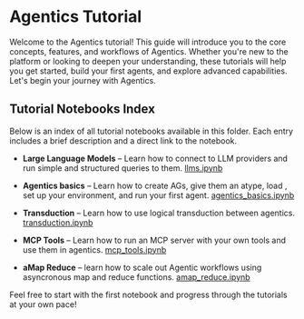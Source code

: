 # Agentics Tutorial

Welcome to the Agentics tutorial! This guide will introduce you to the core concepts, features, and workflows of Agentics. Whether you're new to the platform or looking to deepen your understanding, these tutorials will help you get started, build your first agents, and explore advanced capabilities. Let's begin your journey with Agentics.

## Tutorial Notebooks Index

Below is an index of all tutorial notebooks available in this folder. Each entry includes a brief description and a direct link to the notebook.

- **Large Language Models** – Learn how to connect to LLM providers and run simple and structured queries to them. [llms.ipynb](llms.ipynb)

- **Agentics basics** – Learn how to create AGs, give them an atype, load , set up your environment, and run your first agent. [agentics_basics.ipynb](agentics_basics.ipynb)

- **Transduction** – Learn how to use logical transduction between agentics. [transduction.ipynb](transduction.ipynb)

- **MCP Tools** – Learn how to run an MCP server with your own tools and use them in agentics.  [mcp_tools.ipynb](mcp_tools.ipynb) 

- **aMap Reduce** – learn how to scale out Agentic workflows using asyncronous map and reduce functions. [amap_reduce.ipynb](amap_reduce.ipynb) 



Feel free to start with the first notebook and progress through the tutorials at your own pace!
